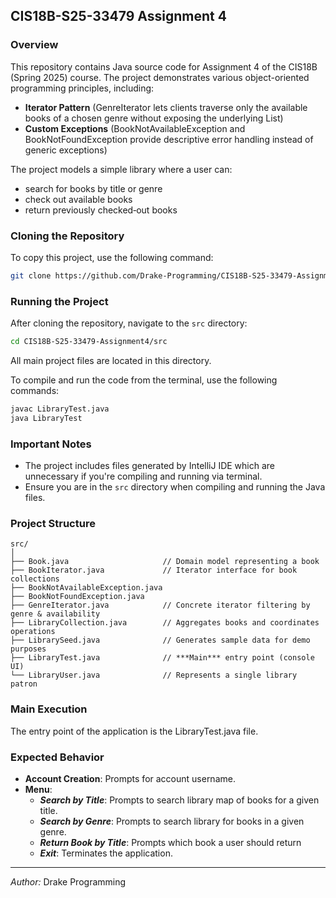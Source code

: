 ## CIS18B-S25-33479 Assignment 4

### Overview
This repository contains Java source code for Assignment 4 of the CIS18B (Spring 2025) course. The project demonstrates various object-oriented programming principles, including:
- **Iterator Pattern** (GenreIterator lets clients traverse only the available books of a chosen genre without exposing the underlying List)
- **Custom Exceptions** (BookNotAvailableException and BookNotFoundException provide descriptive error handling instead of generic exceptions)

The project models a simple library where a user can:
- search for books by title or genre
- check out available books
- return previously checked‑out books
  
### Cloning the Repository
To copy this project, use the following command:

```bash
git clone https://github.com/Drake-Programming/CIS18B-S25-33479-Assignment4.git
```

### Running the Project
After cloning the repository, navigate to the `src` directory:

```bash
cd CIS18B-S25-33479-Assignment4/src
```

All main project files are located in this directory.

To compile and run the code from the terminal, use the following commands:

```bash
javac LibraryTest.java
java LibraryTest
```

### Important Notes
- The project includes files generated by IntelliJ IDE which are unnecessary if you're compiling and running via terminal.
- Ensure you are in the `src` directory when compiling and running the Java files.

### Project Structure
```
src/
│
├── Book.java                     // Domain model representing a book
├── BookIterator.java             // Iterator interface for book collections
├── BookNotAvailableException.java
├── BookNotFoundException.java
├── GenreIterator.java            // Concrete iterator filtering by genre & availability
├── LibraryCollection.java        // Aggregates books and coordinates operations
├── LibrarySeed.java              // Generates sample data for demo purposes
├── LibraryTest.java              // ***Main*** entry point (console UI)
└── LibraryUser.java              // Represents a single library patron

```

### Main Execution
The entry point of the application is the LibraryTest.java file.

### Expected Behavior
- **Account Creation**: Prompts for account username.
- **Menu**:
  - ***Search by Title***: Prompts to search library map of books for a given title.
  - ***Search by Genre***: Prompts to search library for books in a given genre.
  - ***Return Book by Title***: Prompts which book a user should return
  - ***Exit***: Terminates the application.
 
---

*Author:* Drake Programming
